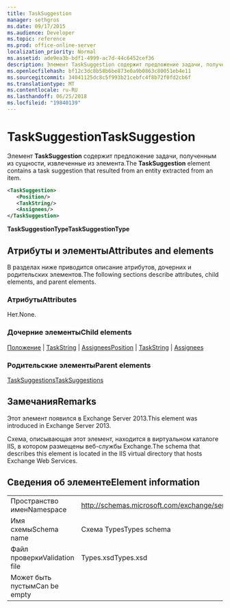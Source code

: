 ```yaml
---
title: TaskSuggestion
manager: sethgros
ms.date: 09/17/2015
ms.audience: Developer
ms.topic: reference
ms.prod: office-online-server
localization_priority: Normal
ms.assetid: ade9ea3b-bdf1-4999-ac7d-44c6452cef36
description: Элемент TaskSuggestion содержит предложение задачи, полученным из сущности, извлеченные из элемента.
ms.openlocfilehash: bf12c3dc8b58b6be873e0a9b0863c80051eb4e11
ms.sourcegitcommit: 34041125dc8c5f993b21cebfc4f8b72f0fd2cb6f
ms.translationtype: MT
ms.contentlocale: ru-RU
ms.lasthandoff: 06/25/2018
ms.locfileid: "19840139"
---
```

# <a name="tasksuggestion"></a><span data-ttu-id="43118-103">TaskSuggestion</span><span class="sxs-lookup"><span data-stu-id="43118-103">TaskSuggestion</span></span>

<span data-ttu-id="43118-104">Элемент **TaskSuggestion** содержит предложение задачи, полученным из сущности, извлеченные из элемента.</span><span class="sxs-lookup"><span data-stu-id="43118-104">The **TaskSuggestion** element contains a task suggestion that resulted from an entity extracted from an item.</span></span> 
  
```XML
<TaskSuggestion>
   <Position/>
   <TaskString/>
   <Assignees/>
</TaskSuggestion>
```

<span data-ttu-id="43118-105">**TaskSuggestionType**</span><span class="sxs-lookup"><span data-stu-id="43118-105">**TaskSuggestionType**</span></span>

## <a name="attributes-and-elements"></a><span data-ttu-id="43118-106">Атрибуты и элементы</span><span class="sxs-lookup"><span data-stu-id="43118-106">Attributes and elements</span></span>

<span data-ttu-id="43118-107">В разделах ниже приводится описание атрибутов, дочерних и родительских элементов.</span><span class="sxs-lookup"><span data-stu-id="43118-107">The following sections describe attributes, child elements, and parent elements.</span></span>
  
### <a name="attributes"></a><span data-ttu-id="43118-108">Атрибуты</span><span class="sxs-lookup"><span data-stu-id="43118-108">Attributes</span></span>

<span data-ttu-id="43118-109">Нет.</span><span class="sxs-lookup"><span data-stu-id="43118-109">None.</span></span>
  
### <a name="child-elements"></a><span data-ttu-id="43118-110">Дочерние элементы</span><span class="sxs-lookup"><span data-stu-id="43118-110">Child elements</span></span>

<span data-ttu-id="43118-111">[Положение](position.md) | [TaskString](taskstring.md) | [Assignees](assignees.md)</span><span class="sxs-lookup"><span data-stu-id="43118-111">[Position](position.md) | [TaskString](taskstring.md) | [Assignees](assignees.md)</span></span>
  
### <a name="parent-elements"></a><span data-ttu-id="43118-112">Родительские элементы</span><span class="sxs-lookup"><span data-stu-id="43118-112">Parent elements</span></span>

[<span data-ttu-id="43118-113">TaskSuggestions</span><span class="sxs-lookup"><span data-stu-id="43118-113">TaskSuggestions</span></span>](tasksuggestions.md)
  
## <a name="remarks"></a><span data-ttu-id="43118-114">Замечания</span><span class="sxs-lookup"><span data-stu-id="43118-114">Remarks</span></span>

<span data-ttu-id="43118-115">Этот элемент появился в Exchange Server 2013.</span><span class="sxs-lookup"><span data-stu-id="43118-115">This element was introduced in Exchange Server 2013.</span></span>
  
<span data-ttu-id="43118-116">Схема, описывающая этот элемент, находится в виртуальном каталоге IIS, в котором размещены веб-службы Exchange.</span><span class="sxs-lookup"><span data-stu-id="43118-116">The schema that describes this element is located in the IIS virtual directory that hosts Exchange Web Services.</span></span>
  
## <a name="element-information"></a><span data-ttu-id="43118-117">Сведения об элементе</span><span class="sxs-lookup"><span data-stu-id="43118-117">Element information</span></span>

|||
|:-----|:-----|
|<span data-ttu-id="43118-118">Пространство имен</span><span class="sxs-lookup"><span data-stu-id="43118-118">Namespace</span></span>  <br/> |http://schemas.microsoft.com/exchange/services/2006/types  <br/> |
|<span data-ttu-id="43118-119">Имя схемы</span><span class="sxs-lookup"><span data-stu-id="43118-119">Schema name</span></span>  <br/> |<span data-ttu-id="43118-120">Схема Types</span><span class="sxs-lookup"><span data-stu-id="43118-120">Types schema</span></span>  <br/> |
|<span data-ttu-id="43118-121">Файл проверки</span><span class="sxs-lookup"><span data-stu-id="43118-121">Validation file</span></span>  <br/> |<span data-ttu-id="43118-122">Types.xsd</span><span class="sxs-lookup"><span data-stu-id="43118-122">Types.xsd</span></span>  <br/> |
|<span data-ttu-id="43118-123">Может быть пустым</span><span class="sxs-lookup"><span data-stu-id="43118-123">Can be empty</span></span>  <br/> ||
   

